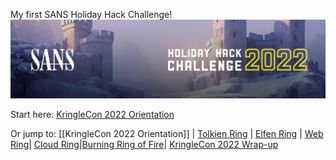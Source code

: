 My first SANS Holiday Hack Challenge! 
![holidayhack2022](images/holidayhack2022.jpg)

Start here: [KringleCon 2022 Orientation](KringleCon%202022%20Orientation.md)

Or jump to: [[KringleCon 2022 Orientation]] | [Tolkien Ring](Tolkien%20Ring.md) | [Elfen Ring](Elfen%20Ring.md) | [Web Ring](Web%20Ring.md)| [Cloud Ring](Cloud%20Ring.md)|[Burning Ring of Fire](Burning%20Ring%20of%20Fire.md)| [KringleCon 2022 Wrap-up](KringleCon%202022%20Wrap-up.md)
